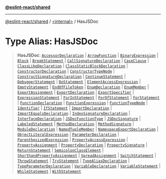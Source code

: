 [**@eslint-react/shared**](../../README.md)

***

[@eslint-react/shared](../../README.md) / [\<internal\>](../README.md) / HasJSDoc

# Type Alias: HasJSDoc

> **HasJSDoc**: [`AccessorDeclaration`](AccessorDeclaration.md) \| [`ArrowFunction`](../interfaces/ArrowFunction.md) \| [`BinaryExpression`](../interfaces/BinaryExpression.md) \| [`Block`](../interfaces/Block.md) \| [`BreakStatement`](../interfaces/BreakStatement.md) \| [`CallSignatureDeclaration`](../interfaces/CallSignatureDeclaration.md) \| [`CaseClause`](../interfaces/CaseClause.md) \| [`ClassLikeDeclaration`](ClassLikeDeclaration.md) \| [`ClassStaticBlockDeclaration`](../interfaces/ClassStaticBlockDeclaration.md) \| [`ConstructorDeclaration`](../interfaces/ConstructorDeclaration.md) \| [`ConstructorTypeNode`](../interfaces/ConstructorTypeNode.md) \| [`ConstructSignatureDeclaration`](../interfaces/ConstructSignatureDeclaration.md) \| [`ContinueStatement`](../interfaces/ContinueStatement.md) \| [`DebuggerStatement`](../interfaces/DebuggerStatement.md) \| [`DoStatement`](../interfaces/DoStatement.md) \| [`ElementAccessExpression`](../interfaces/ElementAccessExpression.md) \| [`EmptyStatement`](../interfaces/EmptyStatement.md) \| [`EndOfFileToken`](EndOfFileToken.md) \| [`EnumDeclaration`](../interfaces/EnumDeclaration.md) \| [`EnumMember`](../interfaces/EnumMember.md) \| [`ExportAssignment`](../interfaces/ExportAssignment.md) \| [`ExportDeclaration`](../interfaces/ExportDeclaration.md) \| [`ExportSpecifier`](../interfaces/ExportSpecifier.md) \| [`ExpressionStatement`](../interfaces/ExpressionStatement.md) \| [`ForInStatement`](../interfaces/ForInStatement.md) \| [`ForOfStatement`](../interfaces/ForOfStatement.md) \| [`ForStatement`](../interfaces/ForStatement.md) \| [`FunctionDeclaration`](../interfaces/FunctionDeclaration.md) \| [`FunctionExpression`](../interfaces/FunctionExpression.md) \| [`FunctionTypeNode`](../interfaces/FunctionTypeNode.md) \| [`Identifier`](../interfaces/Identifier.md) \| [`IfStatement`](../interfaces/IfStatement.md) \| [`ImportDeclaration`](../interfaces/ImportDeclaration.md) \| [`ImportEqualsDeclaration`](../interfaces/ImportEqualsDeclaration.md) \| [`IndexSignatureDeclaration`](../interfaces/IndexSignatureDeclaration.md) \| [`InterfaceDeclaration`](../interfaces/InterfaceDeclaration.md) \| [`JSDocFunctionType`](../interfaces/JSDocFunctionType.md) \| [`JSDocSignature`](../interfaces/JSDocSignature.md) \| [`LabeledStatement`](../interfaces/LabeledStatement.md) \| [`MethodDeclaration`](../interfaces/MethodDeclaration.md) \| [`MethodSignature`](../interfaces/MethodSignature.md) \| [`ModuleDeclaration`](../interfaces/ModuleDeclaration.md) \| [`NamedTupleMember`](../interfaces/NamedTupleMember.md) \| [`NamespaceExportDeclaration`](../interfaces/NamespaceExportDeclaration.md) \| [`ObjectLiteralExpression`](../interfaces/ObjectLiteralExpression.md) \| [`ParameterDeclaration`](../interfaces/ParameterDeclaration.md) \| [`ParenthesizedExpression`](../interfaces/ParenthesizedExpression.md) \| [`PropertyAccessExpression`](../interfaces/PropertyAccessExpression.md) \| [`PropertyAssignment`](../interfaces/PropertyAssignment.md) \| [`PropertyDeclaration`](../interfaces/PropertyDeclaration.md) \| [`PropertySignature`](../interfaces/PropertySignature.md) \| [`ReturnStatement`](../interfaces/ReturnStatement.md) \| [`SemicolonClassElement`](../interfaces/SemicolonClassElement.md) \| [`ShorthandPropertyAssignment`](../interfaces/ShorthandPropertyAssignment.md) \| [`SpreadAssignment`](../interfaces/SpreadAssignment.md) \| [`SwitchStatement`](../interfaces/SwitchStatement.md) \| [`ThrowStatement`](../interfaces/ThrowStatement.md) \| [`TryStatement`](../interfaces/TryStatement.md) \| [`TypeAliasDeclaration`](../interfaces/TypeAliasDeclaration.md) \| [`TypeParameterDeclaration`](../interfaces/TypeParameterDeclaration.md) \| [`VariableDeclaration`](../interfaces/VariableDeclaration.md) \| [`VariableStatement`](../interfaces/VariableStatement.md) \| [`WhileStatement`](../interfaces/WhileStatement.md) \| [`WithStatement`](../interfaces/WithStatement.md)
